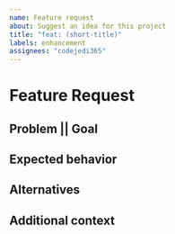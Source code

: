 ```yaml
---
name: Feature request
about: Suggest an idea for this project
title: "feat: (short-title)"
labels: enhancement
assignees: "codejedi365"
---
```


<!--
Thank you for suggesting an idea to make this project better!
Please fill in as much of the template below as you’re able.
-->

# Feature Request

<!-- Briefly describe your idea for a feature here. -->

## Problem || Goal

<!-- If the feature requests relates to a problem, please describe the problem
you are trying to solve here. Ex. I'm always frustrated when [...] -->

<!-- If you have a desired goal in mind that a feature can help you achieve,
please describe that here in detail -->

## Expected behavior

<!-- What should happen?  Please describe the desired behavior. Be sure to
include the solution that you would like. -->

## Alternatives

<!-- What are the alternative solutions?  Please provide a clear and concise
description of what other solutions or features you have considered. -->

## Additional context

<!-- Add any other context or screenshots about the feature request here. -->

